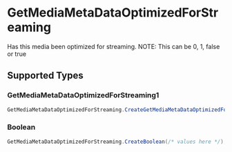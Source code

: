 # GetMediaMetaDataOptimizedForStreaming

Has this media been optimized for streaming. NOTE: This can be 0, 1, false or true


## Supported Types

### GetMediaMetaDataOptimizedForStreaming1

```csharp
GetMediaMetaDataOptimizedForStreaming.CreateGetMediaMetaDataOptimizedForStreaming1(/* values here */);
```

### Boolean

```csharp
GetMediaMetaDataOptimizedForStreaming.CreateBoolean(/* values here */);
```
